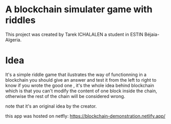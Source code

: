 # A blockchain simulater game with riddles

This project was created by Tarek ICHALALEN a student in ESTIN Béjaia-Algeria.

# Idea 

It's a simple riddle game that ilustrates the way of functionning in a blockchain you should give an answer and
test it from the left to right to know if you wrote the good one , it's the whole idea behind blockchain which is
that you can't modify the content of one block inside the chain, otherwise the rest of the chain will be considered
wrong.

note that it's an original idea by the creator.


this app was hosted on netfly:  https://blockchain-demonstration.netlify.app/
